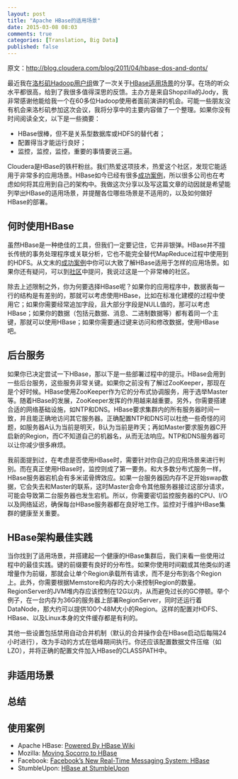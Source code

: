```yaml
---
layout: post
title: "Apache HBase的适用场景"
date: 2015-03-08 08:03
comments: true
categories: [Translation, Big Data]
published: false
---
```


原文：http://blog.cloudera.com/blog/2011/04/hbase-dos-and-donts/

最近我在[洛杉矶Hadoop用户组](http://www.meetup.com/LA-HUG/)做了一次关于[HBase适用场景](http://www.meetup.com/LA-HUG/pages/Video_from_April_13th_HBASE_DO%27S_and_DON%27TS/)的分享。在场的听众水平都很高，给到了我很多值得深思的反馈。主办方是来自Shopzilla的Jody，我非常感谢他能给我一个在60多位Hadoop使用者面前演讲的机会。可能一些朋友没有机会来洛杉矶参加这次会议，我将分享中的主要内容做了一个整理。如果你没有时间阅读全文，以下是一些摘要：

* HBase很棒，但不是关系型数据库或HDFS的替代者；
* 配置得当才能运行良好；
* 监控，监控，监控，重要的事情要说三遍。

Cloudera是HBase的铁杆粉丝。我们热爱这项技术，热爱这个社区，发现它能适用于非常多的应用场景。HBase如今已经有很多[成功案例](#use-cases)，所以很多公司也在考虑如何将其应用到自己的架构中。我做这次分享以及写这篇文章的动因就是希望能列举出HBase的适用场景，并提醒各位哪些场景是不适用的，以及如何做好HBase的部署。

<!-- more -->

## 何时使用HBase

虽然HBase是一种绝佳的工具，但我们一定要记住，它并非银弹。HBase并不擅长传统的事务处理程序或关联分析，它也不能完全替代MapReduce过程中使用到的HDFS。从文末的[成功案例](#use-cases)中你可以大致了解HBase适用于怎样的应用场景。如果你还有疑问，可以到[社区](http://www.cloudera.com/community/)中提问，我说过这是一个非常棒的社区。

除去上述限制之外，你为何要选择HBase呢？如果你的应用程序中，数据表每一行的结构是有差别的，那就可以考虑使用HBase，比如在标准化建模的过程中使用它；如果你需要经常追加字段，且大部分字段是NULL值的，那可以考虑HBase；如果你的数据（包括元数据、消息、二进制数据等）都有着同一个主键，那就可以使用HBase；如果你需要通过键来访问和修改数据，使用HBase吧。

## 后台服务

如果你已决定尝试一下HBase，那以下是一些部署过程中的提示。HBase会用到一些后台服务，这些服务非常关键。如果你之前没有了解过ZooKeeper，那现在是个好时候。HBase使用ZooKeeper作为它的分布式协调服务，用于选举Master等。随着HBase的发展，ZooKeeper发挥的作用越来越重要。另外，你需要搭建合适的网络基础设施，如NTP和DNS。HBase要求集群内的所有服务器时间一致，并且能正确地访问其它服务器。正确配置NTP和DNS可以杜绝一些奇怪的问题，如服务器A认为当前是明天，B认为当前是昨天；再如Master要求服务器C开启新的Region，而C不知道自己的机器名，从而无法响应。NTP和DNS服务器可以让你减少很多麻烦。

我前面提到过，在考虑是否使用HBase时，需要针对你自己的应用场景来进行判别。而在真正使用HBase时，监控则成了第一要务。和大多数分布式服务一样，HBase服务器宕机会有多米诺骨牌效应。如果一台服务器因内存不足开始swap数据，它会失去和Master的联系，这时Master会命令其他服务器接过这部分请求，可能会导致第二台服务器也发生宕机。所以，你需要密切监控服务器的CPU、I/O以及网络延迟，确保每台HBase服务器都在良好地工作。监控对于维护HBase集群的健康至关重要。

## HBase架构最佳实践

当你找到了适用场景，并搭建起一个健康的HBase集群后，我们来看一些使用过程中的最佳实践。键的前缀要有良好的分布性。如果你使用时间戳或其他类似的递增量作为前缀，那就会让单个Region承载所有请求，而不是分布到各个Region上。此外，你需要根据Memstore和内存的大小来控制Region的数量。RegionServer的JVM堆内存应该控制在12G以内，从而避免过长的GC停顿。举个例子，在一台内存为36G的服务器上部署RegionServer，同时还运行着DataNode，那大约可以提供100个48M大小的Region。这样的配置对HDFS、HBase、以及Linux本身的文件缓存都是有利的。

其他一些设置包括禁用自动合并机制（默认的合并操作会在HBase启动后每隔24小时进行），改为手动的方式在低峰期间执行。你还应该配置数据文件压缩（如LZO），并将正确的配置文件加入HBase的CLASSPATH中。

## 非适用场景

## 总结

## <a id="use-cases"></a>使用案例

* Apache HBase: [Powered By HBase Wiki](http://wiki.apache.org/hadoop/Hbase/PoweredBy)
* Mozilla: [Moving Socorro to HBase](http://blog.mozilla.com/webdev/2010/07/26/moving-socorro-to-hbase/)
* Facebook: [Facebook’s New Real-Time Messaging System: HBase](http://highscalability.com/blog/2010/11/16/facebooks-new-real-time-messaging-system-hbase-to-store-135.html)
* StumbleUpon: [HBase at StumbleUpon](http://www.stumbleupon.com/devblog/hbase_at_stumbleupon/)
